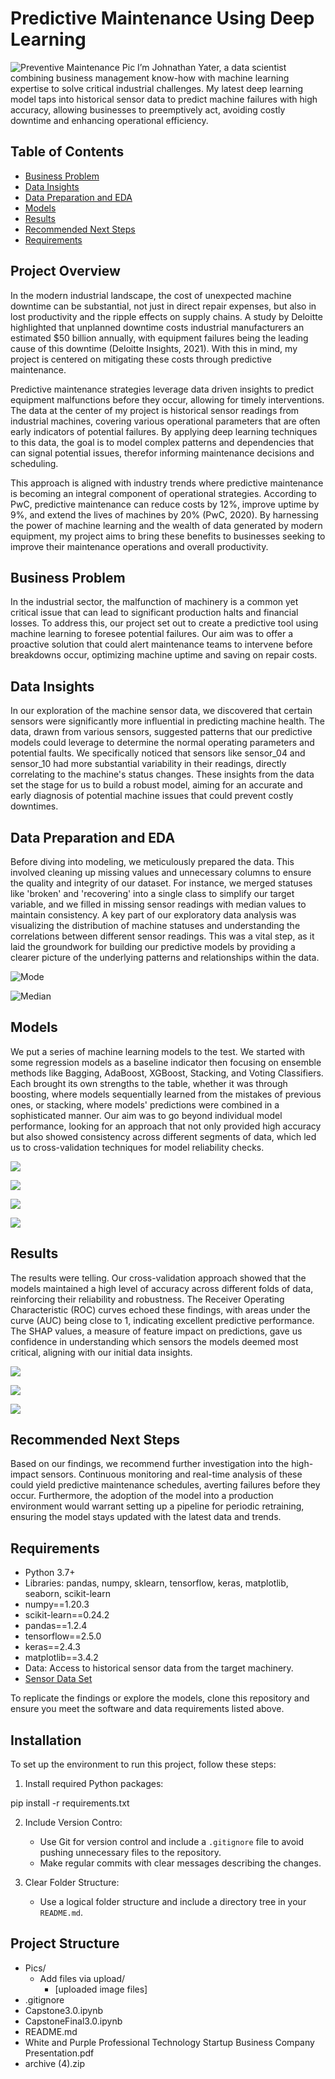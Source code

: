 # Predictive Maintenance Using Deep Learning
![Preventive Maintenance Pic](Pics/preventivemaintenancepic.jpg)
I’m Johnathan Yater, a data scientist combining business management know-how with machine learning expertise to solve critical industrial challenges. My latest deep learning model taps into historical sensor data to predict machine failures with high accuracy, allowing businesses to preemptively act, avoiding costly downtime and enhancing operational efficiency.

## Table of Contents
- [Business Problem](#business-problem)
- [Data Insights](#data-insights)
- [Data Preparation and EDA](#data-preparation-and-eda)
- [Models](#models)
- [Results](#results)
- [Recommended Next Steps](#recommended-next-steps)
- [Requirements](#requirements)

## Project Overview
In the modern industrial landscape, the cost of unexpected machine downtime can be substantial, not just in direct repair expenses, but also in lost productivity and the ripple effects on supply chains. A study by Deloitte highlighted that unplanned downtime costs industrial manufacturers an estimated $50 billion annually, with equipment failures being the leading cause of this downtime (Deloitte Insights, 2021). With this in mind, my project is centered on mitigating these costs through predictive maintenance.

Predictive maintenance strategies leverage data driven insights to predict equipment malfunctions before they occur, allowing for timely interventions. The data at the center of my project is historical sensor readings from industrial machines, covering various operational parameters that are often early indicators of potential failures. By applying deep learning techniques to this data, the goal is to model complex patterns and dependencies that can signal potential issues, therefor informing maintenance decisions and scheduling.

This approach is aligned with industry trends where predictive maintenance is becoming an integral component of operational strategies. According to PwC, predictive maintenance can reduce costs by 12%, improve uptime by 9%, and extend the lives of machines by 20% (PwC, 2020). By harnessing the power of machine learning and the wealth of data generated by modern equipment, my project aims to bring these benefits to businesses seeking to improve their maintenance operations and overall productivity.

## Business Problem
In the industrial sector, the malfunction of machinery is a common yet critical issue that can lead to significant production halts and financial losses. To address this, our project set out to create a predictive tool using machine learning to foresee potential failures. Our aim was to offer a proactive solution that could alert maintenance teams to intervene before breakdowns occur, optimizing machine uptime and saving on repair costs.

## Data Insights
In our exploration of the machine sensor data, we discovered that certain sensors were significantly more influential in predicting machine health. The data, drawn from various sensors, suggested patterns that our predictive models could leverage to determine the normal operating parameters and potential faults. We specifically noticed that sensors like sensor_04 and sensor_10 had more substantial variability in their readings, directly correlating to the machine's status changes. These insights from the data set the stage for us to build a robust model, aiming for an accurate and early diagnosis of potential machine issues that could prevent costly downtimes.

## Data Preparation and EDA
Before diving into modeling, we meticulously prepared the data. This involved cleaning up missing values and unnecessary columns to ensure the quality and integrity of our dataset. For instance, we merged statuses like 'broken' and 'recovering' into a single class to simplify our target variable, and we filled in missing sensor readings with median values to maintain consistency. A key part of our exploratory data analysis was visualizing the distribution of machine statuses and understanding the correlations between different sensor readings. This was a vital step, as it laid the groundwork for building our predictive models by providing a clearer picture of the underlying patterns and relationships within the data.

![Mode](Pics/foursensors.JPG)

![Median](Pics/mediansensors.JPG)

## Models
We put a series of machine learning models to the test. We started with some regression models as a baseline indicator then focusing on ensemble methods like Bagging, AdaBoost, XGBoost, Stacking, and Voting Classifiers. Each brought its own strengths to the table, whether it was through boosting, where models sequentially learned from the mistakes of previous ones, or stacking, where models' predictions were combined in a sophisticated manner. Our aim was to go beyond individual model performance, looking for an approach that not only provided high accuracy but also showed consistency across different segments of data, which led us to cross-validation techniques for model reliability checks.

![](Pics/)

![](Pics/)

![](Pics/)

![](Pics/)



## Results
The results were telling. Our cross-validation approach showed that the models maintained a high level of accuracy across different folds of data, reinforcing their reliability and robustness. The Receiver Operating Characteristic (ROC) curves echoed these findings, with areas under the curve (AUC) being close to 1, indicating excellent predictive performance. The SHAP values, a measure of feature impact on predictions, gave us confidence in understanding which sensors the models deemed most critical, aligning with our initial data insights.

![](Pics/)

![](Pics/)

![](Pics/)

## Recommended Next Steps
Based on our findings, we recommend further investigation into the high-impact sensors. Continuous monitoring and real-time analysis of these could yield predictive maintenance schedules, averting failures before they occur. Furthermore, the adoption of the model into a production environment would warrant setting up a pipeline for periodic retraining, ensuring the model stays updated with the latest data and trends.
## Requirements
- Python 3.7+
- Libraries: pandas, numpy, sklearn, tensorflow, keras, matplotlib, seaborn, scikit-learn
- numpy==1.20.3
- scikit-learn==0.24.2
- pandas==1.2.4
- tensorflow==2.5.0
- keras==2.4.3
- matplotlib==3.4.2
- Data: Access to historical sensor data from the target machinery.
- [Sensor Data Set](https://www.kaggle.com/datasets/nphantawee/pump-sensor-data/code)

To replicate the findings or explore the models, clone this repository and ensure you meet the software and data requirements listed above.
## Installation
To set up the environment to run this project, follow these steps:

1. Install required Python packages:

pip install -r requirements.txt

2. Include Version Contro:
   - Use Git for version control and include a `.gitignore` file to avoid pushing unnecessary files to the repository.
   - Make regular commits with clear messages describing the changes.

3. Clear Folder Structure:
   - Use a logical folder structure and include a directory tree in your `README.md`.

## Project Structure
- Pics/
  - Add files via upload/
    - [uploaded image files]
- .gitignore
- Capstone3.0.ipynb
- CapstoneFinal3.0.ipynb
- README.md
- White and Purple Professional Technology Startup Business Company Presentation.pdf
- archive (4).zip



